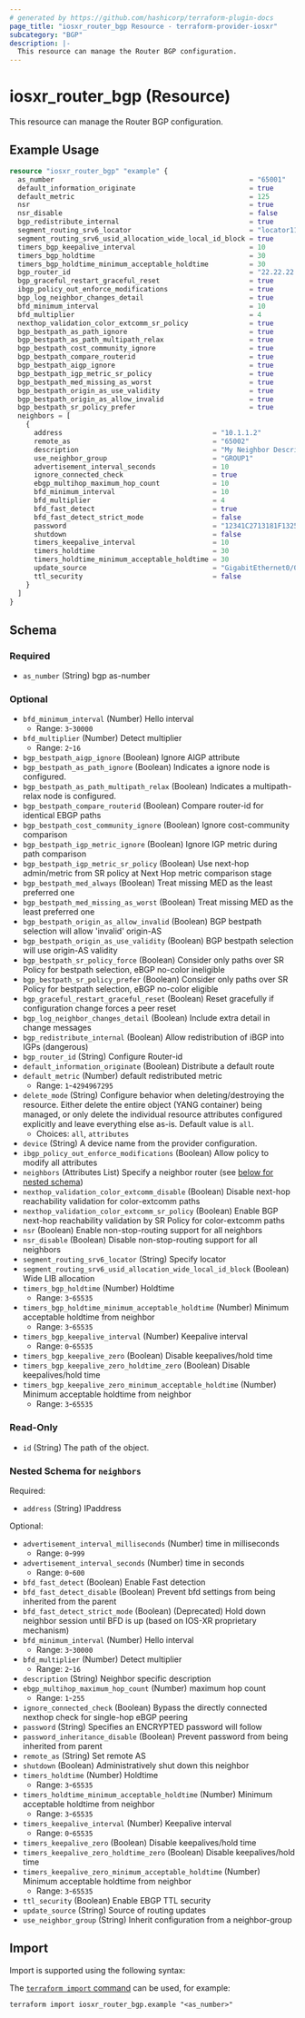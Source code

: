 ```yaml
---
# generated by https://github.com/hashicorp/terraform-plugin-docs
page_title: "iosxr_router_bgp Resource - terraform-provider-iosxr"
subcategory: "BGP"
description: |-
  This resource can manage the Router BGP configuration.
---
```


# iosxr_router_bgp (Resource)

This resource can manage the Router BGP configuration.

## Example Usage

```terraform
resource "iosxr_router_bgp" "example" {
  as_number                                                = "65001"
  default_information_originate                            = true
  default_metric                                           = 125
  nsr                                                      = true
  nsr_disable                                              = false
  bgp_redistribute_internal                                = true
  segment_routing_srv6_locator                             = "locator11"
  segment_routing_srv6_usid_allocation_wide_local_id_block = true
  timers_bgp_keepalive_interval                            = 10
  timers_bgp_holdtime                                      = 30
  timers_bgp_holdtime_minimum_acceptable_holdtime          = 30
  bgp_router_id                                            = "22.22.22.22"
  bgp_graceful_restart_graceful_reset                      = true
  ibgp_policy_out_enforce_modifications                    = true
  bgp_log_neighbor_changes_detail                          = true
  bfd_minimum_interval                                     = 10
  bfd_multiplier                                           = 4
  nexthop_validation_color_extcomm_sr_policy               = true
  bgp_bestpath_as_path_ignore                              = true
  bgp_bestpath_as_path_multipath_relax                     = true
  bgp_bestpath_cost_community_ignore                       = true
  bgp_bestpath_compare_routerid                            = true
  bgp_bestpath_aigp_ignore                                 = true
  bgp_bestpath_igp_metric_sr_policy                        = true
  bgp_bestpath_med_missing_as_worst                        = true
  bgp_bestpath_origin_as_use_validity                      = true
  bgp_bestpath_origin_as_allow_invalid                     = true
  bgp_bestpath_sr_policy_prefer                            = true
  neighbors = [
    {
      address                                     = "10.1.1.2"
      remote_as                                   = "65002"
      description                                 = "My Neighbor Description"
      use_neighbor_group                          = "GROUP1"
      advertisement_interval_seconds              = 10
      ignore_connected_check                      = true
      ebgp_multihop_maximum_hop_count             = 10
      bfd_minimum_interval                        = 10
      bfd_multiplier                              = 4
      bfd_fast_detect                             = true
      bfd_fast_detect_strict_mode                 = false
      password                                    = "12341C2713181F13253920"
      shutdown                                    = false
      timers_keepalive_interval                   = 10
      timers_holdtime                             = 30
      timers_holdtime_minimum_acceptable_holdtime = 30
      update_source                               = "GigabitEthernet0/0/0/1"
      ttl_security                                = false
    }
  ]
}
```

<!-- schema generated by tfplugindocs -->
## Schema

### Required

- `as_number` (String) bgp as-number

### Optional

- `bfd_minimum_interval` (Number) Hello interval
  - Range: `3`-`30000`
- `bfd_multiplier` (Number) Detect multiplier
  - Range: `2`-`16`
- `bgp_bestpath_aigp_ignore` (Boolean) Ignore AIGP attribute
- `bgp_bestpath_as_path_ignore` (Boolean) Indicates a ignore node is configured.
- `bgp_bestpath_as_path_multipath_relax` (Boolean) Indicates a multipath-relax node is configured.
- `bgp_bestpath_compare_routerid` (Boolean) Compare router-id for identical EBGP paths
- `bgp_bestpath_cost_community_ignore` (Boolean) Ignore cost-community comparison
- `bgp_bestpath_igp_metric_ignore` (Boolean) Ignore IGP metric during path comparison
- `bgp_bestpath_igp_metric_sr_policy` (Boolean) Use next-hop admin/metric from SR policy at Next Hop metric comparison stage
- `bgp_bestpath_med_always` (Boolean) Treat missing MED as the least preferred one
- `bgp_bestpath_med_missing_as_worst` (Boolean) Treat missing MED as the least preferred one
- `bgp_bestpath_origin_as_allow_invalid` (Boolean) BGP bestpath selection will allow 'invalid' origin-AS
- `bgp_bestpath_origin_as_use_validity` (Boolean) BGP bestpath selection will use origin-AS validity
- `bgp_bestpath_sr_policy_force` (Boolean) Consider only paths over SR Policy for bestpath selection, eBGP no-color ineligible
- `bgp_bestpath_sr_policy_prefer` (Boolean) Consider only paths over SR Policy for bestpath selection, eBGP no-color eligible
- `bgp_graceful_restart_graceful_reset` (Boolean) Reset gracefully if configuration change forces a peer reset
- `bgp_log_neighbor_changes_detail` (Boolean) Include extra detail in change messages
- `bgp_redistribute_internal` (Boolean) Allow redistribution of iBGP into IGPs (dangerous)
- `bgp_router_id` (String) Configure Router-id
- `default_information_originate` (Boolean) Distribute a default route
- `default_metric` (Number) default redistributed metric
  - Range: `1`-`4294967295`
- `delete_mode` (String) Configure behavior when deleting/destroying the resource. Either delete the entire object (YANG container) being managed, or only delete the individual resource attributes configured explicitly and leave everything else as-is. Default value is `all`.
  - Choices: `all`, `attributes`
- `device` (String) A device name from the provider configuration.
- `ibgp_policy_out_enforce_modifications` (Boolean) Allow policy to modify all attributes
- `neighbors` (Attributes List) Specify a neighbor router (see [below for nested schema](#nestedatt--neighbors))
- `nexthop_validation_color_extcomm_disable` (Boolean) Disable next-hop reachability validation for color-extcomm paths
- `nexthop_validation_color_extcomm_sr_policy` (Boolean) Enable BGP next-hop reachability validation by SR Policy for color-extcomm paths
- `nsr` (Boolean) Enable non-stop-routing support for all neighbors
- `nsr_disable` (Boolean) Disable non-stop-routing support for all neighbors
- `segment_routing_srv6_locator` (String) Specify locator
- `segment_routing_srv6_usid_allocation_wide_local_id_block` (Boolean) Wide LIB allocation
- `timers_bgp_holdtime` (Number) Holdtime
  - Range: `3`-`65535`
- `timers_bgp_holdtime_minimum_acceptable_holdtime` (Number) Minimum acceptable holdtime from neighbor
  - Range: `3`-`65535`
- `timers_bgp_keepalive_interval` (Number) Keepalive interval
  - Range: `0`-`65535`
- `timers_bgp_keepalive_zero` (Boolean) Disable keepalives/hold time
- `timers_bgp_keepalive_zero_holdtime_zero` (Boolean) Disable keepalives/hold time
- `timers_bgp_keepalive_zero_minimum_acceptable_holdtime` (Number) Minimum acceptable holdtime from neighbor
  - Range: `3`-`65535`

### Read-Only

- `id` (String) The path of the object.

<a id="nestedatt--neighbors"></a>
### Nested Schema for `neighbors`

Required:

- `address` (String) IPaddress

Optional:

- `advertisement_interval_milliseconds` (Number) time in milliseconds
  - Range: `0`-`999`
- `advertisement_interval_seconds` (Number) time in seconds
  - Range: `0`-`600`
- `bfd_fast_detect` (Boolean) Enable Fast detection
- `bfd_fast_detect_disable` (Boolean) Prevent bfd settings from being inherited from the parent
- `bfd_fast_detect_strict_mode` (Boolean) (Deprecated) Hold down neighbor session until BFD is up (based on IOS-XR proprietary mechanism)
- `bfd_minimum_interval` (Number) Hello interval
  - Range: `3`-`30000`
- `bfd_multiplier` (Number) Detect multiplier
  - Range: `2`-`16`
- `description` (String) Neighbor specific description
- `ebgp_multihop_maximum_hop_count` (Number) maximum hop count
  - Range: `1`-`255`
- `ignore_connected_check` (Boolean) Bypass the directly connected nexthop check for single-hop eBGP peering
- `password` (String) Specifies an ENCRYPTED password will follow
- `password_inheritance_disable` (Boolean) Prevent password from being inherited from parent
- `remote_as` (String) Set remote AS
- `shutdown` (Boolean) Administratively shut down this neighbor
- `timers_holdtime` (Number) Holdtime
  - Range: `3`-`65535`
- `timers_holdtime_minimum_acceptable_holdtime` (Number) Minimum acceptable holdtime from neighbor
  - Range: `3`-`65535`
- `timers_keepalive_interval` (Number) Keepalive interval
  - Range: `0`-`65535`
- `timers_keepalive_zero` (Boolean) Disable keepalives/hold time
- `timers_keepalive_zero_holdtime_zero` (Boolean) Disable keepalives/hold time
- `timers_keepalive_zero_minimum_acceptable_holdtime` (Number) Minimum acceptable holdtime from neighbor
  - Range: `3`-`65535`
- `ttl_security` (Boolean) Enable EBGP TTL security
- `update_source` (String) Source of routing updates
- `use_neighbor_group` (String) Inherit configuration from a neighbor-group

## Import

Import is supported using the following syntax:

The [`terraform import` command](https://developer.hashicorp.com/terraform/cli/commands/import) can be used, for example:

```shell
terraform import iosxr_router_bgp.example "<as_number>"
```
